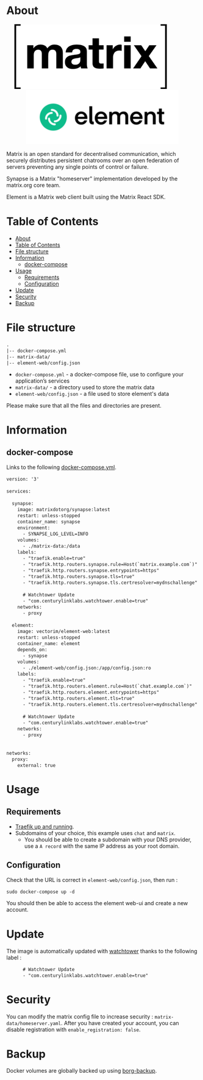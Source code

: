 # About

<p align="center">
<img src="../_utilities/matrix.png" width="400" alt="openvpn" title="openvpn" /> 
&nbsp;&nbsp;&nbsp;&nbsp;&nbsp;&nbsp;&nbsp;&nbsp;&nbsp;&nbsp;&nbsp;&nbsp;&nbsp;&nbsp;&nbsp;
<img src="../_utilities/element.png" width="400" alt="pihole" title="pihole" />
</p>

Matrix is an open standard for decentralised communication, which securely distributes persistent chatrooms over an open federation of servers preventing any single points of control or failure.

Synapse is a Matrix "homeserver" implementation developed by the matrix.org core team.

Element is a Matrix web client built using the Matrix React SDK.

# Table of Contents

<!-- TOC -->

- [About](#about)
- [Table of Contents](#table-of-contents)
- [File structure](#file-structure)
- [Information](#information)
    - [docker-compose](#docker-compose)
- [Usage](#usage)
    - [Requirements](#requirements)
    - [Configuration](#configuration)
- [Update](#update)
- [Security](#security)
- [Backup](#backup)

<!-- /TOC -->


# File structure 

```
.
|-- docker-compose.yml
|-- matrix-data/
|-- element-web/config.json
```

- `docker-compose.yml` - a docker-compose file, use to configure your application’s services
- `matrix-data/` - a directory used to store the matrix data
- `element-web/config.json` - a file used to store element's data

Please make sure that all the files and directories are present.

# Information

## docker-compose
Links to the following [docker-compose.yml](docker-compose.yml).

```
version: '3'

services:

  synapse:
    image: matrixdotorg/synapse:latest
    restart: unless-stopped
    container_name: synapse
    environment:
      - SYNAPSE_LOG_LEVEL=INFO
    volumes:
      - ./matrix-data:/data
    labels:
      - "traefik.enable=true"
      - "traefik.http.routers.synapse.rule=Host(`matrix.example.com`)"
      - "traefik.http.routers.synapse.entrypoints=https"
      - "traefik.http.routers.synapse.tls=true"
      - "traefik.http.routers.synapse.tls.certresolver=mydnschallenge"

      # Watchtower Update
      - "com.centurylinklabs.watchtower.enable=true"
    networks:
      - proxy

  element:
    image: vectorim/element-web:latest
    restart: unless-stopped
    container_name: element
    depends_on:
      - synapse
    volumes:
      - ./element-web/config.json:/app/config.json:ro
    labels:
      - "traefik.enable=true"
      - "traefik.http.routers.element.rule=Host(`chat.example.com`)"
      - "traefik.http.routers.element.entrypoints=https"
      - "traefik.http.routers.element.tls=true"
      - "traefik.http.routers.element.tls.certresolver=mydnschallenge"

      # Watchtower Update
      - "com.centurylinklabs.watchtower.enable=true"
    networks:
      - proxy


networks:
  proxy:
    external: true
```

# Usage

## Requirements
- [Traefik up and running](../traefik).
- Subdomains of your choice, this example uses `chat` and `matrix`.
    - You should be able to create a subdomain with your DNS provider, use a `A record` with the same IP address as your root domain.

## Configuration

Check that the URL is correct in `element-web/config.json`, then run :

```
sudo docker-compose up -d
```

You should then be able to access the element web-ui and create a new account.

# Update

The image is automatically updated with [watchtower](../watchtower) thanks to the following label :

```
      # Watchtower Update
      - "com.centurylinklabs.watchtower.enable=true"
```

# Security

You can modify the matrix config file to increase security : `matrix-data/homeserver.yaml`.
After you have created your account, you can disable registration with `enable_registration: false`.



# Backup

Docker volumes are globally backed up using [borg-backup](../borg-backup). 